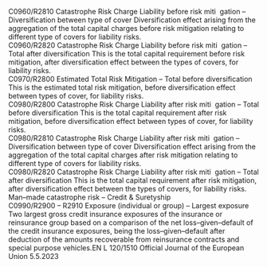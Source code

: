  
C0960/R2810  Catastrophe Risk Charge 
Liability before risk miti ­
gation – Diversification 
between type of cover  Diversification effect arising from the aggregation of the total capital charges 
before risk mitigation relating to different type of covers for liability risks.  
C0960/R2820  Catastrophe Risk Charge 
Liability before risk miti ­
gation – Total after 
diversification  This is the total capital requirement before risk mitigation, after diversification 
effect between the types of covers, for liability risks.  
C0970/R2800  Estimated Total Risk 
Mitigation – Total before 
diversification  This is the estimated total risk mitigation, before diversification effect between 
types of cover, for liability risks.  
C0980/R2800  Catastrophe Risk Charge 
Liability after risk miti ­
gation – Total before 
diversification  This is the total capital requirement after risk mitigation, before diversification 
effect between types of cover, for liability risks.  
C0980/R2810  Catastrophe Risk Charge 
Liability after risk miti ­
gation – Diversification 
between type of cover  Diversification effect arising from the aggregation of the total capital charges after 
risk mitigation relating to different type of covers for liability risks.  
C0980/R2820  Catastrophe Risk Charge 
Liability after risk miti ­
gation – Total after 
diversification  This is the total capital requirement after risk mitigation, after diversification effect 
between the types of covers, for liability risks.  
Man–made catastrophe 
risk – Credit & 
Suretyship  
C0990/R2900 – 
R2910  Exposure (individual or 
group) – Largest 
exposure  Two largest gross credit insurance exposures of the insurance or reinsurance 
group based on a comparison of the net loss–given–default of the credit 
insurance exposures, being the loss–given–default after deduction of the 
amounts recoverable from reinsurance contracts and special purpose vehicles.EN  L 120/1510 Official Journal of the European Union 5.5.2023
